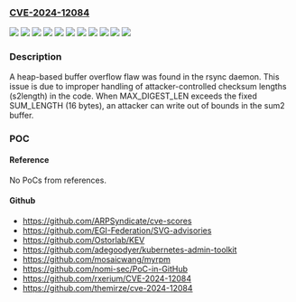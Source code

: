 ### [CVE-2024-12084](https://cve.mitre.org/cgi-bin/cvename.cgi?name=CVE-2024-12084)
![](https://img.shields.io/static/v1?label=Product&message=Red%20Hat%20Enterprise%20Linux%2010&color=blue)
![](https://img.shields.io/static/v1?label=Product&message=Red%20Hat%20Enterprise%20Linux%206&color=blue)
![](https://img.shields.io/static/v1?label=Product&message=Red%20Hat%20Enterprise%20Linux%207&color=blue)
![](https://img.shields.io/static/v1?label=Product&message=Red%20Hat%20Enterprise%20Linux%208&color=blue)
![](https://img.shields.io/static/v1?label=Product&message=Red%20Hat%20Enterprise%20Linux%209&color=blue)
![](https://img.shields.io/static/v1?label=Product&message=Red%20Hat%20OpenShift%20Container%20Platform%204&color=blue)
![](https://img.shields.io/static/v1?label=Product&message=null&color=blue)
![](https://img.shields.io/static/v1?label=Version&message=&color=brightgreen)
![](https://img.shields.io/static/v1?label=Version&message=3.2.7%20&color=brightgreen)
![](https://img.shields.io/static/v1?label=Version&message=3.3.0%20&color=brightgreen)
![](https://img.shields.io/static/v1?label=Vulnerability&message=Heap-based%20Buffer%20Overflow&color=brightgreen)

### Description

A heap-based buffer overflow flaw was found in the rsync daemon. This issue is due to improper handling of attacker-controlled checksum lengths (s2length) in the code. When MAX_DIGEST_LEN exceeds the fixed SUM_LENGTH (16 bytes), an attacker can write out of bounds in the sum2 buffer.

### POC

#### Reference
No PoCs from references.

#### Github
- https://github.com/ARPSyndicate/cve-scores
- https://github.com/EGI-Federation/SVG-advisories
- https://github.com/Ostorlab/KEV
- https://github.com/adegoodyer/kubernetes-admin-toolkit
- https://github.com/mosaicwang/myrpm
- https://github.com/nomi-sec/PoC-in-GitHub
- https://github.com/rxerium/CVE-2024-12084
- https://github.com/themirze/cve-2024-12084

